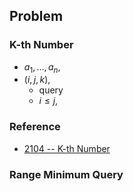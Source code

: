 
## Problem

### K-th Number
* $a_{1}, \ldots, a_{n}$,
* $(i, j, k)$,
    * query
    * $i \le j$,

### Reference
* [2104 \-\- K\-th Number](http://poj.org/problem?id=2104)

### Range Minimum Query

